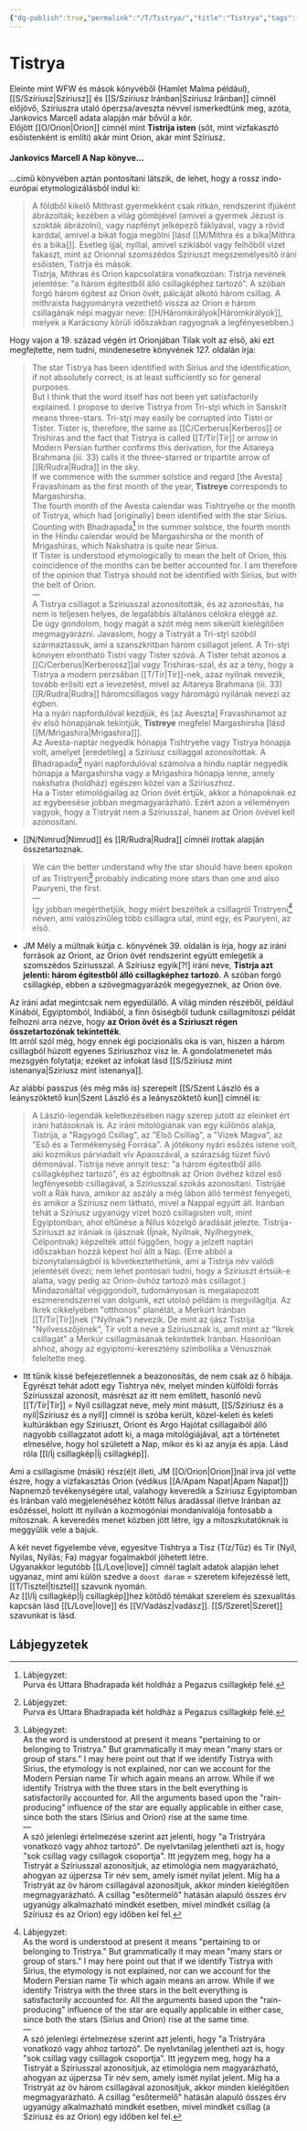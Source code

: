 ```yaml
---
{"dg-publish":true,"permalink":"/T/Tistrya/","title":"Tistrya","tags":["dg_uploaded","Englishtexttranslated"],"created":"2023-10-28T03:55","updated":"2023-10-30T12:46"}
---
```





# Tistrya

Eleinte mint WFW és mások könyvéből (Hamlet Malma például), [[S/Szíriusz\|Szíriusz]] és [[S/Szíriusz Iránban\|Szíriusz Iránban]] címnél előjövő, Szíriuszra utaló óperzsa/aveszta névvel ismerkedtünk meg, azóta, Jankovics Marcell adata alapján már bővül a kör.  
Előjött [[O/Orion\|Orion]] címnél mint **Tistrija isten** (sőt, mint vízfakasztó esőistenként is említi) akár mint Orion, akár mint Szíriusz.  

#### Jankovics Marcell A Nap könyve...

...című könyvében aztán pontosítani látszik, de lehet, hogy a rossz indo-európai etymologizálásból indul ki:  
> A földből kikelő Mithrast gyermekként csak ritkán, rendszerint ifjúként ábrázolták; kezében a világ gömbjével (amivel a gyermek Jézust is szokták ábrázolni), vagy napfényt jelképező fáklyával, vagy a rövid karddal, amivel a bikát fogja megölni \[lásd [[M/Mithra és a bika\|Mithra és a bika]]\]. Esetleg íjjal, nyíllal, amivel sziklából vagy felhőből vizet fakaszt, mint az Orionnal szomszédos Szíriuszt megszemélyesítő iráni esőisten, Tistrja és mások.  
> Tistrja, Mithras és Orion kapcsolatára vonatkozóan: Tistrja nevének jelentése: "a három égitestből álló csillagképhez tartozó". A szóban forgó három égitest az Orion övét, pálcáját alkotó három csillag. A mithraista hagyományra vezethető vissza az Orion e három csillagának népi magyar neve: [[H/Háromkirályok\|Háromkirályok]], melyek a Karácsony körüli időszakban ragyognak a legfényesebben.)  

Hogy vajon a 19. század végén írt Orionjában Tilak volt az első, aki ezt megfejtette, nem tudni, mindenesetre könyvének 127. oldalán írja:  
> The star Tistrya has been identified with Sirius and the identification, if not absolutely correct, is at least sufficiently so for general purposes.  
> But I think that the word itself has not been yet satisfactorily explained. I propose to derive Tistrya from Tri-str̥i which in Sanskrit means three-stars. Tri-str̥i may easily be corrupted into Tistri or Tister. Tister is, therefore, the same as [[C/Cerberus\|Kerberos]] or Trishiras and the fact that Tistrya is called [[T/Tír\|Tír]] or arrow in Modern Persian further confirms this derivation, for the Aitareya Brahmana (iii. 33) calls it the three-starred or tripartite arrow of [[R/Rudra\|Rudra]] in the sky.  
> If we commence with the summer solstice and regard \[the Avesta\] Fravashinam as the first month of the year, **Tistreye** corresponds to Margashirsha.  
> The fourth month of the Avesta calendar was Tishtryehe or the month of Tistrya, which had \[originally\] been identified with the star Sirius. Counting with Bhadrapada[^1] in the summer solstice, the fourth month in the Hindu calendar would be Margashirsha or the month of Mrigashiras, which Nakshatra is quite near Sirius.  
> If Tister is understood etymologically to mean the belt of Orion, this coincidence of the months can be better accounted for. I am therefore of the opinion that Tistrya should not be identified with Sirius, but with the belt of Orion.  
> —  
> A Tistrya csillagot a Szíriusszal azonosították, és az azonosítás, ha nem is teljesen helyes, de legalábbis általános célokra eléggé az.  
> De úgy gondolom, hogy magát a szót még nem sikerült kielégítően megmagyarázni. Javaslom, hogy a Tistryát a Tri-str̥i szóból származtassuk, ami a szanszkritban három csillagot jelent. A Tri-str̥i könnyen elrontható Tistri vagy Tister szóvá. A Tister tehát azonos a [[C/Cerberus\|Kerberossz]]al vagy Trishiras-szal, és az a tény, hogy a Tistrya a modern perzsában [[T/Tír\|Tír]]-nek, azaz nyílnak nevezik, tovább erősíti ezt a levezetést, mivel az Aitareya Brahmana (iii. 33) [[R/Rudra\|Rudra]] háromcsillagos vagy háromágú nyilának nevezi az égben.  
> Ha a nyári napfordulóval kezdjük, és \[az Aveszta\] Fravashinamot az év első hónapjának tekintjük, **Tistreye** megfelel Margashirsha \[lásd [[M/Mrigashira\|Mrigashira]]\].  
> Az Avesta-naptár negyedik hónapja Tishtryehe vagy Tistrya hónapja volt, amelyet \[eredetileg\] a Szíriusz csillaggal azonosítottak. A Bhadrapada[^1] nyári napfordulóval számolva a hindu naptár negyedik hónapja a Margashirsha vagy a Mrigashira hónapja lenne, amely nakshatra (holdház) egészen közel van a Szíriuszhoz.  
> Ha a Tister etimológiailag az Orion övét értjük, akkor a hónapoknak ez az egybeesése jobban megmagyarázható. Ezért azon a véleményen vagyok, hogy a Tistryát nem a Szíriusszal, hanem az Orion övével kell azonosítani.
- [[N/Nimrud\|Nimrud]] és [[R/Rudra\|Rudra]] címnél írottak alapján összetartoznak.  

> We can the better understand why the star should have been spoken of as Tristryeni[^2] probably indicating more stars than one and also Pauryeni, the first.  
> —  
> Így jobban megérthetjük, hogy miért beszéltek a csillagról Tristryeni[^2] néven, ami valószínűleg több csillagra utal, mint egy, és Pauryeni, az első.  
- JM Mély a múltnak kútja c. könyvének 39. oldalán is írja, hogy az iráni források az Oriont, az Orion övét rendszerint együtt emlegetik a szomszédos Szíriusszal. A Szíriusz egyik\[?!\] iráni neve, **Tistrja azt jelenti: három égitestből álló csillagképhez tartozó**. A szóban forgó csillagkép, ebben a szövegmagyarázók megegyeznek, az Orion öve.

Az iráni adat megintcsak nem egyedülálló. A világ minden részéből, például Kínából, Egyiptomból, Indiából, a finn ősiségből tudunk csillagmítoszi példát felhozni arra nézve, hogy **az Orion övét és a Szíriuszt régen összetartozónak tekintették**.  
Itt arról szól még, hogy ennek égi pocizionális oka is van, hiszen a három csillagból húzott egyenes Szíriuszhoz visz le. A gondolatmenetet más mezsgyén folytatja; ezeket az infokat lásd [[S/Szíriusz mint istenanya\|Szíriusz mint istenanya]].

Az alábbi passzus (és még más is) szerepelt [[S/Szent László és a leányszöktető kun\|Szent László és a leányszöktető kun]] címnél is:  
> A László-legendák keletkezésében nagy szerep jutott az eleinket ért iráni hatásoknak is. Az iráni mitológiának van egy különös alakja, Tistrija, a "Ragyogó Csillag", az "Első Csillag", a "Vizek Magva", az "Eső és a Termékenység Forrása". A jótékony nyári esőzés istene volt, aki kozmikus párviadalt vív Apaoszával, a szárazság tüzet fúvó démonával. Tistrija neve annyit tesz: "a három égitestből álló csillagképhez tartozó", és az égboltnak az Orion övéhez közel eső legfényesebb csillagával, a Szíriusszal szokás azonosítani. Tistrijáé volt a Rák hava, amikor az aszály a még lábon álló termést fenyegeti, és amikor a Szíriusz nem látható, mivel a Nappal együtt áll. Iránban tehát a Szíriusz ugyanúgy vizet hozó csillagisten volt, mint Egyiptomban, ahol eltűnése a Nílus közelgő áradását jelezte. Tistrija-Szíriuszt az irániak is íjásznak (Íjnak, Nyílnak, Nyílhegynek, Célpontnak) képzelték attól függően, hogy a jelzett naptári időszakban hozzá képest hol állt a Nap. (Erre abból a bizonytalanságból is következtethetünk, ami a Tistrija név valódi jelentését övezi; nem lehet pontosan tudni, hogy a Szíriuszt értsük-e alatta, vagy pedig az Orion-övhöz tartozó más csillagot.) Mindazonáltal végiggondolt, tudományosan is megalapozott eszmerendszerrel van dolgunk, ezt utolsó példám is megvilágítja. Az Ikrek cikkelyében "otthonos" planétát, a Merkúrt Iránban [[T/Tír\|Tír]]nek ("Nyílnak") nevezik. De mint az íjász Tistrija "Nyílvesszőjének", Tír volt a neve a Szíriusznak is, amit mint az "Ikrek csillagát" a Merkúr csillagmásának tekintettek Iránban. Hasonlóan ahhoz, ahogy az egyiptomi-keresztény szimbolika a Vénusznak feleltette meg.  
- Itt tűnik kissé befejezetlennek a beazonosítás, de nem csak az ő hibája. Egyrészt tehát adott egy Tishtrya név, melyet minden külföldi forrás Szíriusszal azonosít, másrészt az itt nem említett, hasonló nevű [[T/Tír\|Tír]] = Nyíl csillagzat neve, mely mint másutt, [[S/Szíriusz és a nyíl\|Szíriusz és a nyíl]] címnél is szóba került, közel-keleti és keleti kultúrákban egy Szíriuszt, Oriont és Argo Hajótat csillagaiból álló nagyobb csillagzatot adott ki, a maga mitológiájával, azt a történetet elmesélve, hogy hol született a Nap, mikor és ki az anyja és apja. Lásd róla [[I/Íj csillagkép\|Íj csillagkép]].  

Ami a csillagisme (másik) rész(é)t illeti, JM [[O/Orion\|Orion]]nál írva jól vette észre, hogy a vízfakasztás Orion (védikus [[A/Apam Napat\|Apam Napat]]) Napnemző tevékenységére utal, valahogy keveredik a Szíriusz Egyiptomban és Iránban való megjelenéséhez kötött Nílus áradással illetve Iránban az esőzéssel, holott itt nyilván a kozmogóniai mondanivalója fontosabb a mítosznak. A keveredés menet közben jött létre, így a mítoszkutatóknak is meggyűlik vele a bajuk.  

A két nevet figyelembe véve, egyesítve Tishtrya a Tisz (Tíz/Tűz) és Tír (Nyíl, Nyilas, Nyílás; Fa) magyar fogalmakból jöhetett létre.  
Ugyanakkor legutóbb [[L/Love\|love]] címnél taglalt adatok alapján lehet ugyanaz, mint ami külön szedve a `doost daram` = szeretem kifejezéssé lett, [[T/Tisztel\|tisztel]] szavunk nyomán.  
Az [[I/Íj csillagkép\|Íj csillagkép]]hez kötődő témákat szerelem és szexualitás kapcsán lásd [[L/Love\|love]] és [[V/Vadász\|vadász]]. [[S/Szeret\|Szeret]] szavunkat is lásd.  

## Lábjegyzetek

[^1]: Lábjegyzet:  
Purva és Uttara Bhadrapada két holdház a Pegazus csillagkép felé.  

[^2]: Lábjegyzet:  
As the word is understood at present it means "pertaining to or belonging to Tristrya." But grammatically it may mean "many stars or group of stars." I may here point out that if we identify Tistrya with Sirius, the etymology is not explained, nor can we account for the Modern Persian name Tír which again means an arrow. While if we identify Tristrya with the three stars in the belt everything is satisfactorily accounted for. All the arguments based upon the "rain-producing" influence of the star are equally applicable in either case, since both the stars (Sirius and Orion) rise at the same time.  
—  
A szó jelenlegi értelmezése szerint azt jelenti, hogy "a Tristryára vonatkozó vagy ahhoz tartozó". De nyelvtanilag jelentheti azt is, hogy "sok csillag vagy csillagok csoportja". Itt jegyzem meg, hogy ha a Tistryát a Szíriusszal azonosítjuk, az etimológia nem magyarázható, ahogyan az újperzsa Tír név sem, amely ismét nyilat jelent. Míg ha a Tristryát az öv három csillagával azonosítjuk, akkor minden kielégítően megmagyarázható. A csillag "esőtermelő" hatásán alapuló összes érv ugyanúgy alkalmazható mindkét esetben, mivel mindkét csillag (a Szíriusz és az Orion) egy időben kel fel.  